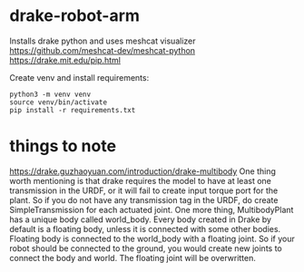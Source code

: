 # drake-robot-arm

Installs drake python and uses meshcat visualizer
https://github.com/meshcat-dev/meshcat-python
https://drake.mit.edu/pip.html

Create venv and install requirements:
```
python3 -m venv venv
source venv/bin/activate
pip install -r requirements.txt
```


# things to note
https://drake.guzhaoyuan.com/introduction/drake-multibody 
One thing worth mentioning is that drake requires the model to have at least one transmission in the URDF, or it will fail to create input torque port for the plant. So if you do not have any transmission tag in the URDF, do create SimpleTransmission for each actuated joint.
One more thing, MultibodyPlant has a unique body called world_body. Every body created in Drake by default is a floating body, unless it is connected with some other bodies. Floating body is connected to the world_body with a floating joint. So if your robot should be connected to the ground, you would create new joints to connect the body and world. The floating joint will be overwritten.
